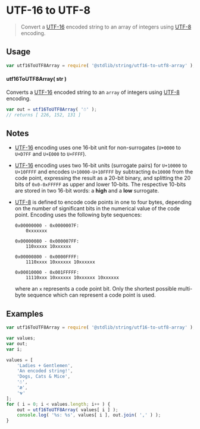 # UTF-16 to UTF-8

> Convert a [UTF-16][utf-16] encoded string to an array of integers using [UTF-8][utf-8] encoding.


<!-- Section to include introductory text. Make sure to keep an empty line after the intro `section` element and another before the `/section` close. -->

<section class="intro">

</section>

<!-- /.intro -->

<!-- Package usage documentation. -->

<section class="usage">

## Usage

``` javascript
var utf16ToUTF8Array = require( '@stdlib/string/utf16-to-utf8-array' );
```

#### utf16ToUTF8Array( str )

Converts a [UTF-16][utf-16] encoded string to an `array` of integers using [UTF-8][utf-8] encoding.

``` javascript
var out = utf16ToUTF8Array( '☃' );
// returns [ 226, 152, 131 ]
```

</section>

<!-- /.usage -->

<!-- Package usage notes. Make sure to keep an empty line after the `section` element and another before the `/section` close. -->

<section class="notes">

## Notes

* [UTF-16][utf-16] encoding uses one 16-bit unit for non-surrogates (`U+0000` to `U+D7FF` and `U+E000` to `U+FFFF`).

* [UTF-16][utf-16] encoding uses two 16-bit units (surrogate pairs) for `U+10000` to `U+10FFFF` and encodes `U+10000-U+10FFFF` by subtracting `0x10000` from the code point, expressing the result as a 20-bit binary, and splitting the 20 bits of `0x0-0xFFFFF` as upper and lower 10-bits. The respective 10-bits are stored in two 16-bit words: a __high__ and a __low__ surrogate.

* [UTF-8][utf-8] is defined to encode code points in one to four bytes, depending on the number of significant bits in the numerical value of the code point. Encoding uses the following byte sequences:

  ``` text
  0x00000000 - 0x0000007F:
      0xxxxxxx

  0x00000080 - 0x000007FF:
      110xxxxx 10xxxxxx

  0x00000800 - 0x0000FFFF:
      1110xxxx 10xxxxxx 10xxxxxx

  0x00010000 - 0x001FFFFF:
      11110xxx 10xxxxxx 10xxxxxx 10xxxxxx
  ```

  where an `x` represents a code point bit. Only the shortest possible multi-byte sequence which can represent a code point is used.

</section>

<!-- /.notes -->

<!-- Package usage examples. -->

<section class="examples">

## Examples

``` javascript
var utf16ToUTF8Array = require( '@stdlib/string/utf16-to-utf8-array' );

var values;
var out;
var i;

values = [
    'Ladies + Gentlemen',
    'An encoded string!',
    'Dogs, Cats & Mice',
    '☃',
    'æ',
    '𐐷'
];
for ( i = 0; i < values.length; i++ ) {
    out = utf16ToUTF8Array( values[ i ] );
    console.log( '%s: %s', values[ i ], out.join( ',' ) );
}
```

</section>

<!-- /.examples -->

<!-- Section to include cited references. If references are included, add a horizontal rule *before* the section. Make sure to keep an empty line after the `section` element and another before the `/section` close. -->

<section class="references">

</section>

<!-- /.references -->

<!-- Section for all links. Make sure to keep an empty line after the `section` element and another before the `/section` close. -->

<section class="links">

[utf-8]: https://en.wikipedia.org/wiki/UTF-8
[utf-16]: https://en.wikipedia.org/wiki/UTF-16

</section>

<!-- /.links -->
